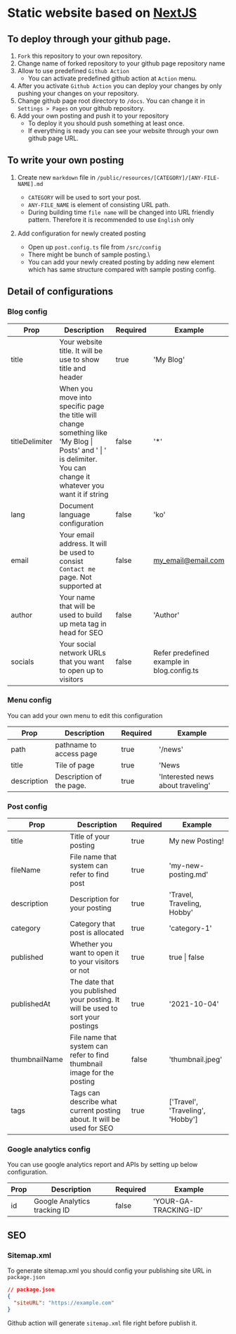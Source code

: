 # Static website based on [NextJS](https://nextjs.org)

## To deploy through your github page.

1. `Fork` this repository to your own repository.
1. Change name of forked repository to your github page repository name
1. Allow to use predefined `Github Action`
   - You can activate predefined github action at `Action` menu.
1. After you activate `Github Action` you can deploy your changes by only pushing your changes on your repository.
1. Change github page root directory to `/docs`. You can change it in `Settings > Pages` on your github repository.
1. Add your own posting and push it to your repository
   - To deploy it you should push something at least once.
   - If everything is ready you can see your website through your own github page URL.

## To write your own posting

1. Create new `markdown` file in `/public/resources/[CATEGORY]/[ANY-FILE-NAME].md`

   - `CATEGORY` will be used to sort your post.
   - `ANY-FILE_NAME` is element of consisting URL path.
   - During building time `file name` will be changed into URL friendly pattern. Therefore it is recommended to use `English` only

2. Add configuration for newly created posting
   - Open up `post.config.ts` file from `/src/config`
   - There might be bunch of sample posting.\
   - You can add your newly created posting by adding new element which has same structure compared with sample posting config.

## Detail of configurations

### Blog config

| Prop           | Description                                                                                                                                                        | Required | Example                                    |
| -------------- | ------------------------------------------------------------------------------------------------------------------------------------------------------------------ | -------- | ------------------------------------------ |
| title          | Your website title. It will be use to show title and header                                                                                                        | true     | 'My Blog'                                  |
| titleDelimiter | When you move into specific page the title will change something like 'My Blog \| Posts' and ' \| ' is delimiter. You can change it whatever you want it if string | false    | '\*'                                       |
| lang           | Document language configuration                                                                                                                                    | false    | 'ko'                                       |
| email          | Your email address. It will be used to consist `Contact me` page. Not supported at                                                                                 | false    | my_email@email.com                         |
| author         | Your name that will be used to build up meta tag in head for SEO                                                                                                   | false    | 'Author'                                   |
| socials        | Your social network URLs that you want to open up to visitors                                                                                                      | false    | Refer predefined example in blog.config.ts |

### Menu config

You can add your own menu to edit this configuration

| Prop        | Description              | Required | Example                           |
| ----------- | ------------------------ | -------- | --------------------------------- |
| path        | pathname to access page  | true     | '/news'                           |
| title       | Tile of page             | true     | 'News                             |
| description | Description of the page. | true     | 'Interested news about traveling' |

### Post config

| Prop          | Description                                                                     | Required | Example                          |
| ------------- | ------------------------------------------------------------------------------- | -------- | -------------------------------- |
| title         | Title of your posting                                                           | true     | My new Posting!                  |
| fileName      | File name that system can refer to find post                                    | true     | 'my-new-posting.md'              |
| description   | Description for your posting                                                    | true     | 'Travel, Traveling, Hobby'       |
| category      | Category that post is allocated                                                 | true     | 'category-1'                     |
| published     | Whether you want to open it to your visitors or not                             | true     | true \| false                    |
| publishedAt   | The date that you published your posting. It will be used to sort your postings | true     | '2021-10-04'                     |
| thumbnailName | File name that system can refer to find thumbnail image for the posting         | false    | 'thumbnail.jpeg'                 |
| tags          | Tags can describe what current posting about. It will be used for SEO           | true     | ['Travel', 'Traveling', 'Hobby'] |

### Google analytics config

You can use google analytics report and APIs by setting up below configuration.

| Prop | Description                  | Required | Example               |
| ---- | ---------------------------- | -------- | --------------------- |
| id   | Google Analytics tracking ID | false    | 'YOUR-GA-TRACKING-ID' |

## SEO

### Sitemap.xml

To generate sitemap.xml you should config your publishing site URL in `package.json`

```json
// package.json
{
  "siteURL": "https://example.com"
}
```

Github action will generate `sitemap.xml` file right before publish it.
